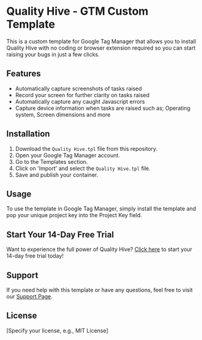 # Quality Hive - GTM Custom Template

This is a custom template for Google Tag Manager that allows you to install Quality Hive with no coding or browser extension required so you can start raising your bugs in just a few clicks.

## Features
- Automatically capture screenshots of tasks raised
- Record your screen for further clarity on tasks raised
- Automatically capture any caught Javascript errors
- Capture device information when tasks are raised such as; Operating system, Screen dimensions and more

## Installation
1. Download the `Quality Hive.tpl` file from this repository.
2. Open your Google Tag Manager account.
3. Go to the Templates section.
4. Click on 'Import' and select the `Quality Hive.tpl` file.
5. Save and publish your container.

## Usage
To use the template in Google Tag Manager, simply install the template and pop your unique project key into the Project Key field.

## Start Your 14-Day Free Trial
Want to experience the full power of Quality Hive? [Click here](https://qualityhive.com) to start your 14-day free trial today!

## Support
If you need help with this template or have any questions, feel free to visit our [Support Page](https://qualityhive.com/support).

## License
[Specify your license, e.g., MIT License]